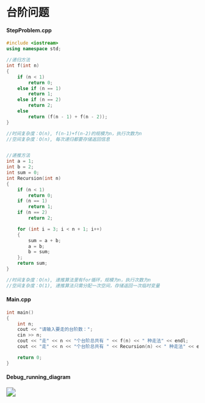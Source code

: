# 台阶问题

#### StepProblem.cpp

```c++
#include <iostream>
using namespace std;

//递归方法
int f(int n)
{
	if (n < 1)
		return 0;
	else if (n == 1)
		return 1;
	else if (n == 2)
		return 2;
	else
		return (f(n - 1) + f(n - 2));
}

//时间复杂度：O(n), f(n-1)+f(n-2)的规模为n，执行次数为n
//空间复杂度：O(n), 每次递归都要存储返回信息


//递推方法
int a = 1;
int b = 2;
int sum = 0;
int Recursion(int n)
{
	if (n < 1)
		return 0;
	if (n == 1)
		return 1;
	if (n == 2)
		return 2;

	for (int i = 3; i < n + 1; i++)
	{
		sum = a + b;
		a = b;
		b = sum;
	};
	return sum;
}

//时间复杂度：O(n), 递推算法里有for循环，规模为n，执行次数为n
//空间复杂度：O(1), 递推算法只需分配一次空间，存储返回一次临时变量

```

#### Main.cpp

```c++
int main()
{
	int n;
	cout << "请输入要走的台阶数：";
	cin >> n;
	cout << "走" << n << "个台阶总共有 " << f(n) << " 种走法" << endl;	//递归
	cout << "走" << n << "个台阶总共有 " << Recursion(n) << " 种走法" << endl;	//递推

	return 0;
}

```



#### Debug_running_diagram

<img src="C:\Users\小楷\Pictures\Saved Pictures\台阶问题_递归.png" style="zoom: 150%;" />





